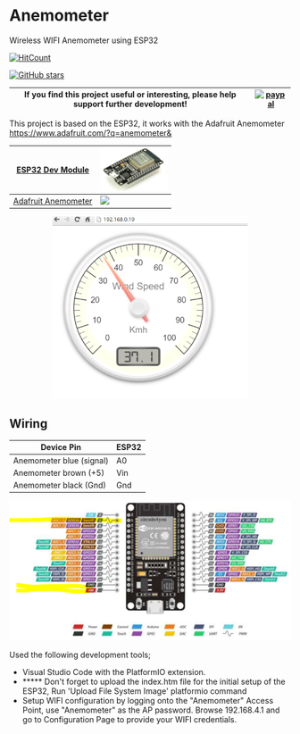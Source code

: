 # Anemometer
Wireless WIFI Anemometer using ESP32

[![HitCount](http://hits.dwyl.com/ClassicDIY/Anemometer.svg)](http://hits.dwyl.com/ClassicDIY/Anemometer)

[![GitHub stars](https://img.shields.io/github/stars/ClassicDIY/Anemometer?style=for-the-badge)](https://github.com/ClassicDIY/Anemometer/stargazers)

|If you find this project useful or interesting, please help support further development!|[![paypal](https://www.paypalobjects.com/en_US/i/btn/btn_donateCC_LG.gif)](https://www.paypal.com/cgi-bin/webscr?cmd=_donations&business=graham.a.ross%40gmail.com&item_name=Support+Anemometer+development&currency_code=USD&source=url)|
|---|---|

This project is based on the ESP32, it works with the Adafruit Anemometer https://www.adafruit.com/?q=anemometer&

|<a href="https://www.aliexpress.com/item/32826540261.html?src=google&src=google&albch=shopping&acnt=494-037-6276&isdl=y&slnk=&plac=&mtctp=&albbt=Google_7_shopping&aff_platform=google&aff_short_key=UneMJZVf&&albagn=888888&albcp=7386552844&albag=80241711349&trgt=743612850714&crea=en32826540261&netw=u&device=c&albpg=743612850714&albpd=en32826540261&gclid=Cj0KCQjw-r71BRDuARIsAB7i_QMqV6A_E4zdDcSiXs2j3qIUm4cIgdCFfkDs1Egmak4QgCXrvfcQXAkaAu2WEALw_wcB&gclsrc=aw.ds"> ESP32 Dev Module</a>|<img src="./Pictures/ESP32.png" width="120"/>|
|---|---|
|<a href="https://www.adafruit.com/?q=anemometer&"> Adafruit Anemometer </a>|<img src="https://www.adafruit.com/images/1200x900/1733-00.jpg" width="120"/>|

<p align="center">
  <img src="./Pictures/AnemometerWebPage.PNG" width="350"/>
</p>

## Wiring

Device Pin | ESP32 |
--- | --- |
Anemometer blue (signal) | A0 |
Anemometer brown (+5) | Vin |
Anemometer black (Gnd) | Gnd |

<p align="center">
  <img src="./Pictures/ESP32%20Pinout.PNG" width="800"/>
</p>

Used the following development tools;

<ul>
  <li>Visual Studio Code with the PlatformIO extension.</li>
  <li>***** Don't forget to upload the index.htm file for the initial setup of the ESP32, Run 'Upload File System Image' platformio command</li>
  <li>Setup WIFI configuration by logging onto the "Anemometer" Access Point, use "Anemometer" as the AP password. Browse 192.168.4.1 and go to Configuration Page to provide your WIFI credentials.
</ul>

